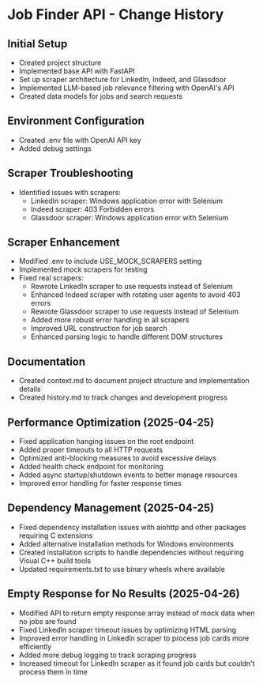 # Job Finder API - Change History

## Initial Setup
- Created project structure
- Implemented base API with FastAPI
- Set up scraper architecture for LinkedIn, Indeed, and Glassdoor
- Implemented LLM-based job relevance filtering with OpenAI's API
- Created data models for jobs and search requests

## Environment Configuration
- Created .env file with OpenAI API key
- Added debug settings

## Scraper Troubleshooting
- Identified issues with scrapers:
  - LinkedIn scraper: Windows application error with Selenium
  - Indeed scraper: 403 Forbidden errors
  - Glassdoor scraper: Windows application error with Selenium

## Scraper Enhancement
- Modified .env to include USE_MOCK_SCRAPERS setting
- Implemented mock scrapers for testing
- Fixed real scrapers:
  - Rewrote LinkedIn scraper to use requests instead of Selenium
  - Enhanced Indeed scraper with rotating user agents to avoid 403 errors
  - Rewrote Glassdoor scraper to use requests instead of Selenium
  - Added more robust error handling in all scrapers
  - Improved URL construction for job search
  - Enhanced parsing logic to handle different DOM structures

## Documentation
- Created context.md to document project structure and implementation details
- Created history.md to track changes and development progress

## Performance Optimization (2025-04-25)
- Fixed application hanging issues on the root endpoint
- Added proper timeouts to all HTTP requests
- Optimized anti-blocking measures to avoid excessive delays
- Added health check endpoint for monitoring
- Added async startup/shutdown events to better manage resources
- Improved error handling for faster response times

## Dependency Management (2025-04-25)
- Fixed dependency installation issues with aiohttp and other packages requiring C extensions
- Added alternative installation methods for Windows environments
- Created installation scripts to handle dependencies without requiring Visual C++ build tools
- Updated requirements.txt to use binary wheels where available

## Empty Response for No Results (2025-04-26)
- Modified API to return empty response array instead of mock data when no jobs are found
- Fixed LinkedIn scraper timeout issues by optimizing HTML parsing
- Improved error handling in LinkedIn scraper to process job cards more efficiently
- Added more debug logging to track scraping progress
- Increased timeout for LinkedIn scraper as it found job cards but couldn't process them in time
